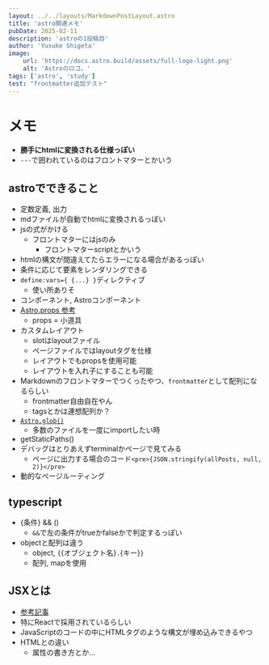 ```yaml
---
layout: ../../layouts/MarkdownPostLayout.astro
title: 'astro関連メモ'
pubDate: 2025-02-11
description: 'astroの1投稿目'
author: 'Yusuke Shigeta'
image:
    url: 'https://docs.astro.build/assets/full-logo-light.png'
    alt: 'Astroのロゴ。'
tags: ['astro', 'study']
test: "frontmatter追加テスト"
---
```

# メモ
- **勝手にhtmlに変換される仕様っぽい**
- `---`で囲われているのはフロントマターとかいう

## astroでできること
- 定数定義, 出力
- mdファイルが自動でhtmlに変換されるっぽい
- jsの式がかける
  - フロントマターにはjsのみ
    - フロントマターscriptとかいう
- htmlの構文が間違えてたらエラーになる場合があるっぽい
- 条件に応じて要素をレンダリングできる
- `define:vars={ {...} }`ディレクティブ
  - 使い所ありそ
- コンポーネント, Astroコンポーネント
- [Astro.props 参考](https://docs.astro.build/ja/basics/astro-components/)
  - props = 小道具
- カスタムレイアウト
  - slotはlayoutファイル
  - ページファイルではlayoutタグを仕様
  - レイアウトでもpropsを使用可能
  - レイアウトを入れ子にすることも可能
- Markdownのフロントマターでつくったやつ、`frontmatter`として配列になるらしい
  - frontmatter自由自在やん
  - tagsとかは連想配列か？
- [`Astro.glob()`](https://docs.astro.build/ja/guides/imports/#astroglob)
  - 多数のファイルを一度にimportしたい時
- getStaticPaths()
- デバッグはとりあえずterminalかページで見てみる
  - ページに出力する場合のコード`<pre>{JSON.stringify(allPosts, null, 2)}</pre>`
- 動的なページルーティング

## typescript
- {条件} && ()
  - `&&`で左の条件がtrueかfalseかで判定するっぽい
- objectと配列は違う
  - object, `{`{オブジェクト名}`.`{キー}`}`
  - 配列, mapを使用

## JSXとは
- [参考記事](https://typescriptbook.jp/reference/jsx)
- 特にReactで採用されているらしい
- JavaScriptのコードの中にHTMLタグのような構文が埋め込みできるやつ
- HTMLとの違い
  - 属性の書き方とか...